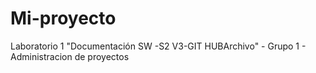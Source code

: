 # Mi-proyecto
Laboratorio 1 "Documentación SW -S2 V3-GIT HUBArchivo" - Grupo 1 - Administracion de proyectos
